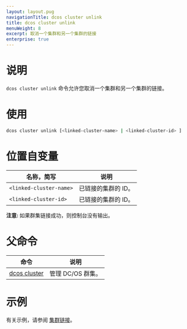 ```yaml
---
layout: layout.pug
navigationTitle: dcos cluster unlink
title: dcos cluster unlink
menuWeight: 8
excerpt: 取消一个集群和另一个集群的链接
enterprise: true
---
```


# 说明
`dcos cluster unlink` 命令允许您取消一个集群和另一个集群的链接。

# 使用

```bash
dcos cluster unlink [<linked-cluster-name> | <linked-cluster-id> ]
```

# 位置自变量

| 名称，简写 | 说明 |
|---------|-------------|
| `<linked-cluster-name>` | 已链接的集群的 ID。 |
| `<linked-cluster-id>` | 已链接的集群的 ID。 |

<p class="message--note"><strong>注意: </strong> 如果群集链接成功，则控制台没有输出。</p>

# 父命令

| 命令 | 说明 |
|---------|-------------|
|  [dcos cluster](/cn/1.11/cli/command-reference/dcos-cluster/) | 管理 DC/OS 群集。 |

# 示例
有关示例，请参阅 [集群链接](/cn/1.11/administering-clusters/multiple-clusters/cluster-links/)。
